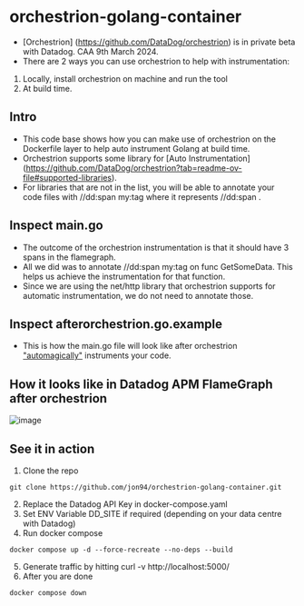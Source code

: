 # orchestrion-golang-container

- [Orchestrion] (https://github.com/DataDog/orchestrion) is in private beta with Datadog. CAA 9th March 2024.
- There are 2 ways you can use orchestrion to help with instrumentation:
1. Locally, install orchestrion on machine and run the tool
2. At build time.

## Intro
- This code base shows how you can make use of orchestrion on the Dockerfile layer to help auto instrument Golang at build time. 
- Orchestrion supports some library for [Auto Instrumentation] (https://github.com/DataDog/orchestrion?tab=readme-ov-file#supported-libraries).
- For libraries that are not in the list, you will be able to annotate your code files with //dd:span my:tag where it represents //dd:span <custom span tag>. 

## Inspect main.go
- The outcome of the orchestrion instrumentation is that it should have 3 spans in the flamegraph. 
- All we did was to annotate //dd:span my:tag on func GetSomeData. This helps us achieve the instrumentation for that function.
- Since we are using the net/http library that orchestrion supports for automatic instrumentation, we do not need to annotate those.

## Inspect afterorchestrion.go.example
- This is how the main.go file will look like after orchestrion ["automagically"](https://github.com/DataDog/orchestrion?tab=readme-ov-file#how-it-works) instruments your code.

## How it looks like in Datadog APM FlameGraph after orchestrion
![image](https://github.com/jon94/orchestrion-golang-container/assets/40360784/3444c5e1-711d-459e-9f7a-b7066b093a9b)

## See it in action
1. Clone the repo
```
git clone https://github.com/jon94/orchestrion-golang-container.git
```
2. Replace the Datadog API Key in docker-compose.yaml
3. Set ENV Variable DD_SITE if required (depending on your data centre with Datadog)
4. Run docker compose
```
docker compose up -d --force-recreate --no-deps --build
```
5. Generate traffic by hitting curl -v http://localhost:5000/
6. After you are done
```
docker compose down
```
